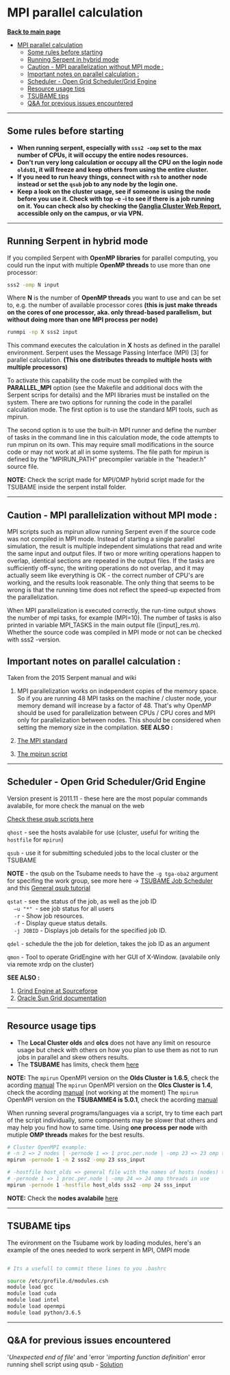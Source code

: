 # MPI parallel calculation

**[Back to main page](https://github.com/ObaraOrg/obara_lab)**

<!-- TOC -->

- [MPI parallel calculation](#mpi-parallel-calculation)
  - [Some rules before starting](#some-rules-before-starting)
  - [Running Serpent in hybrid mode](#running-serpent-in-hybrid-mode)
  - [Caution - MPI parallelization without MPI mode :](#caution---mpi-parallelization-without-mpi-mode-)
  - [Important notes on parallel calculation :](#important-notes-on-parallel-calculation-)
  - [Scheduler - Open Grid Scheduler/Grid Engine](#scheduler---open-grid-schedulergrid-engine)
  - [Resource usage tips](#resource-usage-tips)
  - [TSUBAME tips](#tsubame-tips)
  - [Q\&A for previous issues encountered](#qa-for-previous-issues-encountered)

<!-- /TOC -->

---

## Some rules before starting

- **When running serpent, especially with `sss2 -omp` set to the max number of CPUs, it will occupy the entire nodes resources.**
- **Don't run very long calculation or occupy all the CPU on the login node `olds01`, it will freeze and keep others from using the entire cluster.**
- **If you need to run heavy things, connect with `rsh` to another node instead or set the `qsub` job to any node by the login one.**
- **Keep a look on the cluster usage, see if someone is using the node before you use it. Check with top -e -i to see if there is a job running on it. You can check also by checking the [Ganglia Cluster Web Report](http://192.168.11.206/ganglia/?c=olds), accessible only on the campus, or via VPN.**

---

## Running Serpent in hybrid mode

If you compiled Serpent with **OpenMP libraries** for parallel computing, you could run the input with multiple **OpenMP threads** to use more than one processor:
```sh
sss2 -omp N input
```
Where  **N**  is the number of **OpenMP threads** you want to use and can be set to, e.g. the number of available processor cores **(this is just make threads on the cores of one processor, aka. only thread-based parallelism,**  **but without doing more than one MPI process per node)**

```sh
runmpi -np X sss2 input
```
This command executes the calculation in **X** hosts as defined in the parallel environment. Serpent uses the Message Passing Interface (MPI) [3] for parallel calculation. **(This one distributes threads to multiple hosts with multiple processors)**

To activate this capability the code must be compiled with the **PARALLEL_MPI** option (see the Makefile and additional docs with the Serpent scrips for details) and the MPI libraries must be installed on the system. There are two options for running the code in the parallel calculation mode. The first option is to use the standard MPI tools, such as mpirun.

The second option is to use the built-in MPI runner and define the number of tasks in the command line in this calculation mode, the code attempts to run mpirun on its own. This may require small modifications in the source code or may not work at all in some systems. The file path for mpirun is defined by the "MPIRUN_PATH" precompiler variable in the "header.h" source file.

**NOTE:** Check the script made for MPI/OMP hybrid script made for the TSUBAME inside the serpent install folder.

---

## Caution - MPI parallelization without MPI mode :

MPI scripts such as mpirun allow running Serpent even if the source code was not compiled in MPI mode. Instead of starting a single parallel simulation, the result is multiple independent simulations that read and write the same input and output files. If two or more writing operations happen to overlap, identical sections are repeated in the output files. If the tasks are sufficiently off-sync, the writing operations do not overlap, and it may actually seem like everything is OK - the correct number of CPU's are working, and the results look reasonable. The only thing that seems to be wrong is that the running time does not reflect the speed-up expected from the parallelization.

When MPI parallelization is executed correctly, the run-time output shows the number of mpi tasks, for example (MPI=10). The number of tasks is also printed in variable MPI\_TASKS in the main output file ([input]\_res.m). Whether the source code was compiled in MPI mode or not can be checked with sss2 -version.
<br>

## Important notes on parallel calculation :
Taken from the 2015 Serpent manual and wiki
1. MPI parallelization works on independent copies of the memory space. So if you are running 48 MPI tasks on the machine / cluster node, your memory demand will increase by a factor of 48. That's why OpenMP should be used for parallelization between CPUs / CPU cores and MPI only for parallelization between nodes. This should be considered when setting the memory size in the compilation.
**SEE ALSO :**

1. [The MPI standard](http://www-unix.mcs.anl.gov/mpi/) 
2. [The mpirun script](http://www-unix.mcs.anl.gov/mpi/www/www1/mpirun.html)

---

## Scheduler - Open Grid Scheduler/Grid Engine

Version present is 2011.11 - these here are the most popular commands avalabile, for more check the manual on the web

[Check these qsub scripts here](https://github.com/ObaraOrg/obara_lab/blob/main/installation_scripts/running_scripts)

`qhost` - see the hosts avalabile for use (cluster, useful for writing the `hostfile` for `mpirun`)

`qsub` - use it for submitting scheduled jobs to the local cluster or the TSUBAME

**NOTE** - the qsub on the Tsubame needs to have the `-g tga-oba2` argument for specifing the work group, see more here -> [TSUBAME Job Scheduler](https://helpdesk.t3.gsic.titech.ac.jp/manuals/handbook.en/jobs/) and this [General qsub tutorial](https://bioinformatics.mdc-berlin.de/intro2UnixandSGE/sun_grid_engine_for_beginners/how_to_submit_a_job_using_qsub.html)

`qstat` - see the status of the job, as well as the job ID<br>
&nbsp;&nbsp;&nbsp;&nbsp;`–u "*" `- see job status for all users<br>
&nbsp;&nbsp;&nbsp;&nbsp;`-r` - Show job resources.<br>
&nbsp;&nbsp;&nbsp;&nbsp;`-f` - Display queue status details.<br>
&nbsp;&nbsp;&nbsp;&nbsp;`-j JOBID` - Displays job details for the specified job ID.<br>

`qdel` - schedule the the job for deletion, takes the job ID as an argument

`qmon` - Tool to operate GridEngine with her GUI of X-Window. (avalabile only via remote xrdp on the cluster)

**SEE ALSO :**
1. [Grind Engine at Sourceforge](https://gridscheduler.sourceforge.net/)
2. [Oracle Sun Grid documentation](https://docs.oracle.com/cd/E19923-01/820-6793-10/ExecutingBatchPrograms.html)

---

## Resource usage tips

* The **Local Cluster olds** and **olcs** does not have any limit on resource usage but check with others on how you plan to use them as not to run jobs in parallel and skew others results.
* The **TSUBAME** has limits, check them [here](https://www.t3.gsic.titech.ac.jp/en/resource-limit)

**NOTE:**
The `mpirun` OpenMPI version on the **Olds Cluster is 1.6.5**, check the acording [manual](https://www.open-mpi.org/doc/v1.6/man1/mpirun.1.php)
The `mpirun` OpenMPI version on the **Olcs Cluster is 1.4**, check the acording [manual](https://www.open-mpi.org/doc/v1.4/man1/mpirun.1.php) (not working at the moment)
The `mpirun` OpenMPI version on the **TSUBAMME4 is 5.0.1**, check the acording [manual](https://docs.open-mpi.org/en/v5.0.x/)

When running several programs/languages via a script, try to time each part of the script individually, some components may be slower that others and may help you find how to same time. Using **one process per node** with mutiple **OMP threads** makes for the best results.

```sh
# Cluster OpenMPI example:
# -n 2 => 2 nodes | -pernode 1 => 1 proc.per.node | -omp 23 => 23 omp threads in use
mpirun -pernode 1 -n 2 sss2 -omp 23 sss_input

# -hostfile host_olds => general file with the names of hosts (nodes) to use, see `qhost` for list
# -pernode 1 => 1 proc.per.node | -omp 24 => 24 omp threads in use
mpirun -pernode 1 -hostfile host_olds sss2 -omp 24 sss_input
```
**NOTE:**
Check the **nodes avalabile** [here](https://github.com/ObaraOrg/obara_lab/blob/main/documentation/cluster_commands.md)


---

## TSUBAME tips

The evironment on the Tsubame work by loading modules, here's an example of the ones needed to work serpent in MPI, OMPI mode 

```sh

# Its a usefull to commit these lines to you .bashrc

source /etc/profile.d/modules.csh
module load gcc
module load cuda
module load intel
module load openmpi
module load python/3.6.5
```

---

## Q&A for previous issues encountered

'_Unexpected end of file_' and 'error '_importing function definition_' error running shell script using qsub - [Solution](https://stackoverflow.com/questions/10496758/unexpected-end-of-file-and-error-importing-function-definition-error-running)
